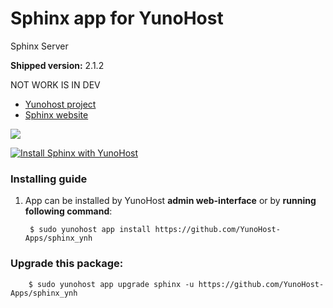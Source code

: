 # Sphinx app for YunoHost
Sphinx Server

**Shipped version:** 2.1.2

NOT WORK IS IN DEV

- [Yunohost project](https://yunohost.org)
- [Sphinx website](https://github.com/sphinx-doc/sphinx)

![](http://www.sphinx-doc.org/en/master/_static/sphinxheader.png)


[![Install Sphinx with YunoHost](https://install-app.yunohost.org/install-with-yunohost.png)](https://install-app.yunohost.org/?app=sphinx)

### Installing guide

 1. App can be installed by YunoHost **admin web-interface** or by **running following command**:

         $ sudo yunohost app install https://github.com/YunoHost-Apps/sphinx_ynh

 
### Upgrade this package:

        $ sudo yunohost app upgrade sphinx -u https://github.com/YunoHost-Apps/sphinx_ynh

